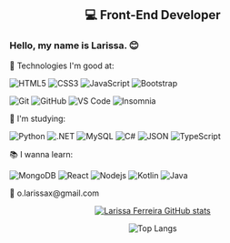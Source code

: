  <h2 align="center">💻 Front-End Developer</h2> 

<h3>Hello, my name is Larissa. 😊</h3>

<p>🌟 Technologies I'm good at: </p>
 
![HTML5](https://img.shields.io/badge/-HTML5-E34F26?style=flat-square&logo=html5&logoColor=white)
![CSS3](https://img.shields.io/badge/CSS3-1572B6?style=flat-square&logo=css3&logoColor=white)
![JavaScript](https://img.shields.io/badge/-JavaScript-orange?style=flat-square&logo=javascript)
![Bootstrap](https://img.shields.io/badge/-Bootstrap-563D7C?style=flat-square&logo=bootstrap)
 
 ![Git](https://img.shields.io/badge/-Git-black?style=flat-square&logo=git)
 ![GitHub](https://img.shields.io/badge/-GitHub-181717?style=flat-square&logo=github)
 ![VS Code](https://img.shields.io/badge/-VS%20Code-007ACC?style=flat-square&logo=visual-studio-code)
 ![Insomnia](https://img.shields.io/badge/Insomnia-purple?style=flat-square&logo=insomnia)
 

🌱 I'm studying:

![Python](https://img.shields.io/badge/-Python-FFFF00?style=flat-square&logo=Python)
![.NET](https://img.shields.io/badge/.NET-512BD4?style=flat-square&logo=dotnet&logoColor=white)
![MySQL](https://img.shields.io/badge/-MySQL-191970?style=flat-square&logo=mysql)
![C#](https://img.shields.io/badge/-Csharp-00599C?style=flat-square&logo=csharp)
![JSON](https://img.shields.io/badge/json-5E5C5C?style=flat-square&logo=json&logoColor=white)
![TypeScript](https://img.shields.io/badge/-TypeScript-black?style=flat-square&logo=typescript)

📚 I wanna learn:
 
![MongoDB](https://img.shields.io/badge/-MongoDB-white?style=flat-square&logo=mongodb)
![React](https://img.shields.io/badge/-React-black?style=flat-square&logo=react)
![Nodejs](https://img.shields.io/badge/-Nodejs-white?style=flat-square&logo=Node.js)
![Kotlin]( https://img.shields.io/badge/Kotlin-darkgreen?style=flat-square&logo=kotlin)
![Java](https://img.shields.io/badge/-java-red?style=flat-square&logo=java)

 
<p>📧 o.larissax@gmail.com</p>

<div align="center">
  
  [![Larissa Ferreira GitHub stats](https://github-readme-stats.vercel.app/api?username=redpyxel&show_icons=true&theme=midnight-purple)](https://github.com/anuraghazra/github-readme-stats)
 
 ![Top Langs](https://github-readme-stats.vercel.app/api/top-langs/?username=redpyxel&layout=compact&theme=midnight-purple)
  
</div>

<!--
**redpyxel/redpyxel** is a ✨ _special_ ✨ repository because its `README.md` (this file) appears on your GitHub profile.

Here are some ideas to get you started:

- 🔭 I’m currently working on ...
- 🌱 I’m currently learning ...
- 👯 I’m looking to collaborate on ...
- 🤔 I’m looking for help with ...
- 💬 Ask me about ...
- 📫 How to reach me: ...
- 😄 Pronouns: ...
- ⚡ Fun fact: ...
-->
